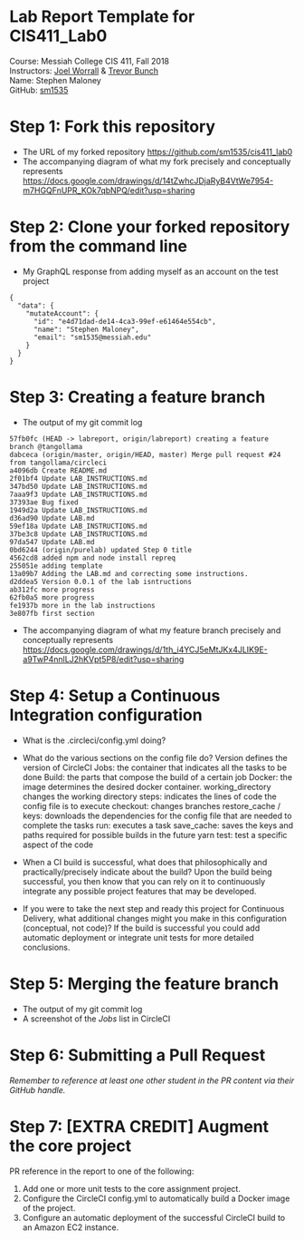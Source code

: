 # Lab Report Template for CIS411_Lab0
Course: Messiah College CIS 411, Fall 2018<br/>
Instructors: [Joel Worrall](https://github.com/tangollama) & [Trevor Bunch](https://github.com/trevordbunch)<br/>
Name: Stephen Maloney<br/>
GitHub: [sm1535](https://github.com/sm1535)<br/>

# Step 1: Fork this repository
- The URL of my forked repository
https://github.com/sm1535/cis411_lab0
- The accompanying diagram of what my fork precisely and conceptually represents
https://docs.google.com/drawings/d/14tZwhcJDjaRyB4VtWe7954-m7HGQFnUPR_KOk7qbNPQ/edit?usp=sharing

# Step 2: Clone your forked repository from the command line
- My GraphQL response from adding myself as an account on the test project
```
{
  "data": {
    "mutateAccount": {
      "id": "e4d71dad-de14-4ca3-99ef-e61464e554cb",
      "name": "Stephen Maloney",
      "email": "sm1535@messiah.edu"
    }
  }
}
```

# Step 3: Creating a feature branch
- The output of my git commit log
```
57fb0fc (HEAD -> labreport, origin/labreport) creating a feature branch @tangollama
dabceca (origin/master, origin/HEAD, master) Merge pull request #24 from tangollama/circleci
a4096db Create README.md
2f01bf4 Update LAB_INSTRUCTIONS.md
347bd50 Update LAB_INSTRUCTIONS.md
7aaa9f3 Update LAB_INSTRUCTIONS.md
37393ae Bug fixed
1949d2a Update LAB_INSTRUCTIONS.md
d36ad90 Update LAB.md
59ef18a Update LAB_INSTRUCTIONS.md
37be3c8 Update LAB_INSTRUCTIONS.md
97da547 Update LAB.md
0bd6244 (origin/purelab) updated Step 0 title
4562cd8 added npm and node install repreq
255051e adding template
13a09b7 Adding the LAB.md and correcting some instructions.
d2ddea5 Version 0.0.1 of the lab isntructions
ab312fc more progress
62fb0a5 more progress
fe1937b more in the lab instructions
3e807fb first section
```
- The accompanying diagram of what my feature branch precisely and conceptually represents
https://docs.google.com/drawings/d/1th_i4YCJ5eMtJKx4JLIK9E-a9TwP4nnlLJ2hKVpt5P8/edit?usp=sharing

# Step 4: Setup a Continuous Integration configuration
- What is the .circleci/config.yml doing?


- What do the various sections on the config file do?
Version defines the version of CircleCI
Jobs: the container that indicates all the tasks to be done
Build: the parts that compose the build of a certain job
Docker: the image determines the desired docker container.
working_directory changes the working directory
steps: indicates the lines of code the config file is to execute
checkout: changes branches
restore_cache / keys: downloads the dependencies for the config file that are needed to complete the tasks
run: executes a task
save_cache: saves the keys and paths required for possible builds in the future
yarn test: test a specific aspect of the code

- When a CI build is successful, what does that philosophically and practically/precisely indicate about the build?
Upon the build being successful, you then know that you can rely on it to continuously integrate any possible project features that may be developed.

- If you were to take the next step and ready this project for Continuous Delivery, what additional changes might you make in this configuration (conceptual, not code)?
If the build is successful you could add automatic deployment or integrate unit tests for more detailed conclusions.


# Step 5: Merging the feature branch
* The output of my git commit log
* A screenshot of the _Jobs_ list in CircleCI

# Step 6: Submitting a Pull Request
_Remember to reference at least one other student in the PR content via their GitHub handle._

# Step 7: [EXTRA CREDIT] Augment the core project
PR reference in the report to one of the following:
1. Add one or more unit tests to the core assignment project. 
2. Configure the CircleCI config.yml to automatically build a Docker image of the project.
3. Configure an automatic deployment of the successful CircleCI build to an Amazon EC2 instance.
